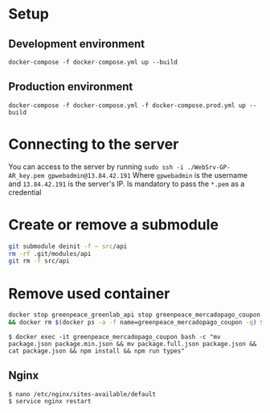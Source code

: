 # Setup
## Development environment
`docker-compose -f docker-compose.yml up --build`
## Production environment
`docker-compose -f docker-compose.yml -f docker-compose.prod.yml up --build`

# Connecting to the server

You can access to the server by running 
`sudo ssh -i ./WebSrv-GP-AR_key.pem gpwebadmin@13.84.42.191`
Where `gpwebadmin` is the username and `13.84.42.191` is the server's IP. Is mandatory to pass the `*.pem` as a credential


# Create or remove a submodule

<!-- git clone --recurse-submodules --shallow-submodules https://github.com/GreenpeaceSkunk/greenlab-api.git src/api -->

```bash
git submodule deinit -f — src/api
rm -rf .git/modules/api
git rm -f src/api
```

# Remove used container
```bash
docker stop greenpeace_greenlab_api stop greenpeace_mercadopago_coupon
&& docker rm $(docker ps -a -f name=greenpeace_mercadopago_coupon -q) $(docker ps -a -f name=greenpeace_greenlab_api -q)
```

```
$ docker exec -it greenpeace_mercadopago_coupon bash -c "mv package.json package.min.json && mv package.full.json package.json && cat package.json && npm install && npm run types"
```

## Nginx
```
$ nano /etc/nginx/sites-available/default 
$ service nginx restart
```
